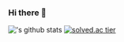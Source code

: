 ### Hi there 👋
!['s github stats](https://github-readme-stats.vercel.app/api?username=ShiningSu0&show_icons=true)
[![solved.ac tier](http://mazassumnida.wtf/api/generate_badge?boj=thesy0207)](https://solved.ac/thesy0207)
<!--
**ShiningSu0/ShiningSu0** is a ✨ _special_ ✨ repository because its `README.md` (this file) appears on your GitHub profile.

Here are some ideas to get you started:

- 🔭 I’m currently working on ...
- 🌱 I’m currently learning ...
- 👯 I’m looking to collaborate on ...
- 🤔 I’m looking for help with ...
- 💬 Ask me about ...
- 📫 How to reach me: ...
- 😄 Pronouns: ...
- ⚡ Fun fact: ...
-->
